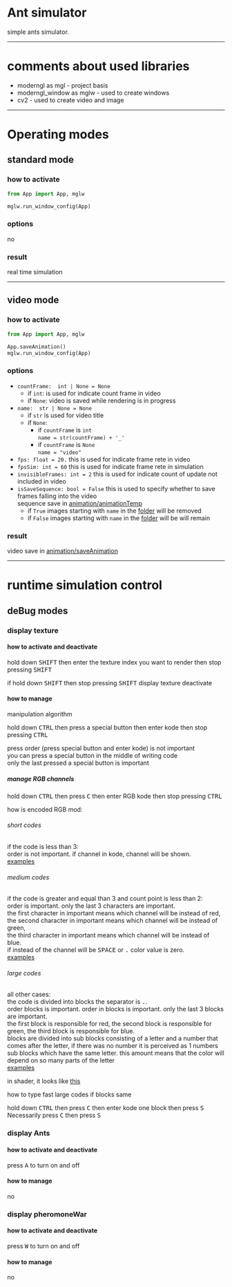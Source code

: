# Ant simulator

simple 
ants 
simulator.

---

# comments about used libraries

- moderngl as mgl - project basis
- moderngl_window as mglw - used to create windows
- cv2 - used to create video and image

---

# Operating modes

## standard mode

### how to activate

```python
from App import App, mglw

mglw.run_window_config(App)
```

### options

no

### result

real time simulation 

---

## video mode

### how to activate

```python 
from App import App, mglw

App.saveAnimation()
mglw.run_window_config(App)
```

### options

- `countFrame:  int | None = None`
  - if `int`: is used for indicate count frame in video
  - if `None`: video is saved while rendering is in progress
- `name:  str | None = None`
  - if `str` is used for video title
  - if `None`:
    - if `countFrame` is `int`  
    `name = str(countFrame) + '_'`
    - if `countFrame` is `None`  
    `name = "video" `
- `fps: float = 20.`
this is used for indicate frame rete in video
- `fpsSim: int = 60`
this is used for indicate frame rete in simulation
- `invisibleFrames: int = 2`
this is used for indicate count of update not included in video
- `isSaveSequence: bool = False`
this is used to specify whether to save frames falling into the video  
sequence save in [animation/animationTemp](animation/animationTemp)  
  - if `True` images starting with `name` in the [folder](animation/animationTemp) will be removed
  - if `False` images starting with `name` in the [folder](animation/animationTemp) will be will remain

### result

video save in [animation/saveAnimation](animation/saveAnimation)

---

# runtime simulation control

## deBug modes

### display texture

#### how to activate and deactivate

hold down <kbd>SHIFT</kbd> then
enter the texture index you want to render then
stop pressing <kbd>SHIFT</kbd>

if hold down <kbd>SHIFT</kbd> then stop pressing <kbd>SHIFT</kbd>
display texture deactivate

#### how to manage

manipulation algorithm

hold down <kbd>CTRL</kbd> then
press a special button then
enter kode then
stop pressing <kbd>CTRL</kbd>

press order (press special button and enter kode) is not important  
you can press a special button in the middle of writing code  
only the last pressed a special button is important

##### manage RGB channels

hold down <kbd>CTRL</kbd> then
press <kbd>C</kbd> then
enter RGB kode then
stop pressing <kbd>CTRL</kbd>

how is encoded RGB mod:

###### short codes
if the code is less than 3:  
order is not important. if channel in kode, channel will be shown.  
[examples](examples/examples%20RGB%20mode.md#examples-rgb-mode-short-codes)

###### medium codes
if the code is greater and equal than 3 and count point is less than 2:  
order is important. only the last 3 characters are important.  
the first character in important means which channel will be instead of red,  
the second character in important means which channel will be instead of green,  
the third character in important means which channel will be instead of blue.  
if instead of the channel will be <kbd>SPACE</kbd> or <kbd>.</kbd> color value is zero.  
[examples](examples/examples%20RGB%20mode.md#examples-rgb-mode-medium-codes)

###### large codes
all other cases:  
the code is divided into blocks the separator is <kbd>.</kbd>.  
order blocks is important. order in blocks is important. only the last 3 blocks are important.  
the first block is responsible for red, the second block is responsible for green, the third block is responsible for blue.  
blocks are divided into sub blocks consisting of a letter and a number that comes after the letter, 
if there was no number it is perceived as 1
numbers sub blocks which have the same letter. this amount means that the color will depend on so many parts of the letter  
[examples](examples/examples%20RGB%20mode.md#examples-rgb-mode-large-codes)

in shader, it looks like [this](resources/shaders/deBag/deBag_fragment_shader.glsl)

how to type fast large codes if blocks same


hold down <kbd>CTRL</kbd> then 
press <kbd>C</kbd> then
enter kode one block then 
press <kbd>S</kbd>  
Necessarily press <kbd>C</kbd> then press <kbd>S</kbd>


### display Ants

#### how to activate and deactivate

press <kbd>A</kbd> to turn on and off

#### how to manage

no

### display pheromoneWar

#### how to activate and deactivate

press <kbd>W</kbd> to turn on and off

#### how to manage

no

